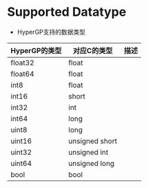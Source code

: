 # Supported Datatype

- HyperGP支持的数据类型


|**HyperGP的类型**|**对应C的类型**|**描述**|
|-------|--------|---------|
|float32|float||
|float64|float||
|int8|float||
|int16|short||
|int32|int||
|int64|long||
|uint8|long||
|uint16|unsigned short||
|uint32|unsigned int||
|uint64|unsigned long||
|bool|bool||